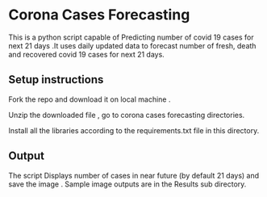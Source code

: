 # Corona Cases Forecasting

This is a python script capable of Predicting number of covid 19 cases for next 21 days .It uses daily updated data to forecast number of fresh, death and recovered covid 19 cases for next 21 days.

## Setup instructions

Fork the repo and download it on local machine .

Unzip the downloaded file , go to corona cases forecasting directories.

Install all the libraries according to the requirements.txt file in this directory.

## Output

The script Displays number of cases in near future (by default 21 days) and save the image . Sample image outputs are in the Results sub directory.
